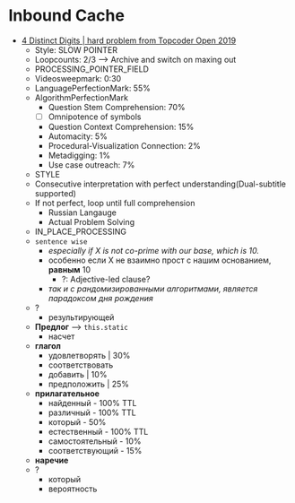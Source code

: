 # Inbound Cache
- [4 Distinct Digits | hard problem from Topcoder Open 2019](https://www.youtube.com/watch?v=_W7Yy0CNDws)
    - Style: SLOW POINTER
    - Loopcounts: 2/3 --> Archive and switch on maxing out
    - PROCESSING_POINTER_FIELD
    - Videosweepmark: 0:30
    - LanguagePerfectionMark: 55%
    - AlgorithmPerfectionMark
        - Question Stem Comprehension: 70% 
        - [ ] Omnipotence of symbols
        - Question Context Comprehension: 15%
        - Automacity: 5%
        - Procedural-Visualization Connection: 2%
        - Metadigging: 1%
        - Use case outreach: 7%
    - STYLE
    - Consecutive interpretation with perfect understanding(Dual-subtitle supported)
    - If not perfect, loop until full comprehension
        - Russian Langauge
        - Actual Problem Solving
    - IN_PLACE_PROCESSING
    - `sentence wise`
        - *especially if X is not co-prime with our base, which is 10.*
        - особенно если X не взаимно прост с нашим основанием, **равным** 10
            - ?: Adjective-led clause?
        - *так и с рандомизированными алгоритмами, является парадоксом дня рождения*
    - ?
        - результирующей
    - **Предлог** --> `this.static`
        - насчет
    - **глагол**
        - удовлетворять | 30%
        - соответствовать
        - добавить | 10%
        - предположить | 25%
    - **прилагательное**
        - найденный - 100% TTL
        - различный - 100% TTL
        - который - 50%
        - естественный - 100% TTL
        - самостоятельный - 10%
        - соответствующий - 15%
    - **наречие**
    - ?
        - который
        - вероятность
